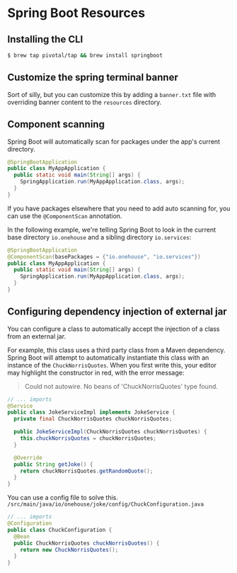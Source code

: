 # Spring Boot Resources

## Installing the CLI

```bash
$ brew tap pivotal/tap && brew install springboot
```

## Customize the spring terminal banner

Sort of silly, but you can customize this by adding a `banner.txt` file with overriding banner content to the `resources` directory.

## Component scanning

Spring Boot will automatically scan for packages under the app's current directory.

```java
@SpringBootApplication
public class MyAppApplication {
  public static void main(String[] args) {
    SpringApplication.run(MyAppApplication.class, args);
  }
}
```

If you have packages elsewhere that you need to add auto scanning for, you can use the `@ComponentScan` annotation.

In the following example, we're telling Spring Boot to look in the current base directory `io.onehouse` and a sibling directory `io.services`:

```java
@SpringBootApplication
@ComponentScan(basePackages = {"io.onehouse", "io.services"})
public class MyAppApplication {
  public static void main(String[] args) {
    SpringApplication.run(MyAppApplication.class, args);
  }
}
```

## Configuring dependency injection of external jar

You can configure a class to automatically accept the injection of a class from an external jar.

For example, this class uses a third party class from a Maven dependency.  Spring Boot will attempt to automatically instantiate this class with an instance of the `ChuckNorrisQuotes`.  When you first write this, your editor may highlight the constructor in red, with the error message:

> Could not autowire. No beans of 'ChuckNorrisQuotes' type found.

```java
// ... imports
@Service
public class JokeServiceImpl implements JokeService {
  private final ChuckNorrisQuotes chuckNorrisQuotes;

  public JokeServiceImpl(ChuckNorrisQuotes chuckNorrisQuotes) {
    this.chuckNorrisQuotes = chuckNorrisQuotes;
  }

  @Override
  public String getJoke() {
    return chuckNorrisQuotes.getRandomQuote();
  }
}
```

You can use a config file to solve this.  `/src/main/java/io/onehouse/joke/config/ChuckConfiguration.java`

```java
// ... imports
@Configuration
public class ChuckConfiguration {
  @Bean
  public ChuckNorrisQuotes chuckNorrisQuotes() {
    return new ChuckNorrisQuotes();
  }
}
```
